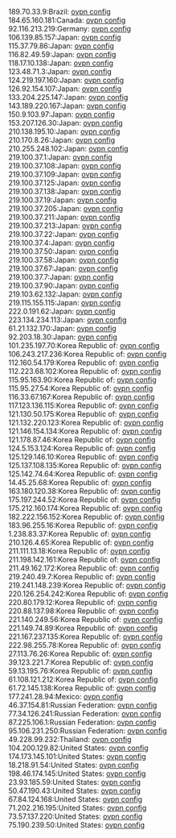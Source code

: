 189.70.33.9:Brazil: [ovpn config](vpn/189_70_33_9.ovpn)  
184.65.160.181:Canada: [ovpn config](vpn/184_65_160_181.ovpn)  
92.116.213.219:Germany: [ovpn config](vpn/92_116_213_219.ovpn)  
106.139.85.157:Japan: [ovpn config](vpn/106_139_85_157.ovpn)  
115.37.79.86:Japan: [ovpn config](vpn/115_37_79_86.ovpn)  
116.82.49.59:Japan: [ovpn config](vpn/116_82_49_59.ovpn)  
118.17.10.138:Japan: [ovpn config](vpn/118_17_10_138.ovpn)  
123.48.71.3:Japan: [ovpn config](vpn/123_48_71_3.ovpn)  
124.219.197.160:Japan: [ovpn config](vpn/124_219_197_160.ovpn)  
126.92.154.107:Japan: [ovpn config](vpn/126_92_154_107.ovpn)  
133.204.225.147:Japan: [ovpn config](vpn/133_204_225_147.ovpn)  
143.189.220.167:Japan: [ovpn config](vpn/143_189_220_167.ovpn)  
150.9.103.97:Japan: [ovpn config](vpn/150_9_103_97.ovpn)  
153.207.126.30:Japan: [ovpn config](vpn/153_207_126_30.ovpn)  
210.138.195.10:Japan: [ovpn config](vpn/210_138_195_10.ovpn)  
210.170.8.26:Japan: [ovpn config](vpn/210_170_8_26.ovpn)  
210.255.248.102:Japan: [ovpn config](vpn/210_255_248_102.ovpn)  
219.100.37.1:Japan: [ovpn config](vpn/219_100_37_1.ovpn)  
219.100.37.108:Japan: [ovpn config](vpn/219_100_37_108.ovpn)  
219.100.37.109:Japan: [ovpn config](vpn/219_100_37_109.ovpn)  
219.100.37.125:Japan: [ovpn config](vpn/219_100_37_125.ovpn)  
219.100.37.138:Japan: [ovpn config](vpn/219_100_37_138.ovpn)  
219.100.37.19:Japan: [ovpn config](vpn/219_100_37_19.ovpn)  
219.100.37.205:Japan: [ovpn config](vpn/219_100_37_205.ovpn)  
219.100.37.211:Japan: [ovpn config](vpn/219_100_37_211.ovpn)  
219.100.37.213:Japan: [ovpn config](vpn/219_100_37_213.ovpn)  
219.100.37.22:Japan: [ovpn config](vpn/219_100_37_22.ovpn)  
219.100.37.4:Japan: [ovpn config](vpn/219_100_37_4.ovpn)  
219.100.37.50:Japan: [ovpn config](vpn/219_100_37_50.ovpn)  
219.100.37.58:Japan: [ovpn config](vpn/219_100_37_58.ovpn)  
219.100.37.67:Japan: [ovpn config](vpn/219_100_37_67.ovpn)  
219.100.37.7:Japan: [ovpn config](vpn/219_100_37_7.ovpn)  
219.100.37.90:Japan: [ovpn config](vpn/219_100_37_90.ovpn)  
219.103.62.132:Japan: [ovpn config](vpn/219_103_62_132.ovpn)  
219.115.155.115:Japan: [ovpn config](vpn/219_115_155_115.ovpn)  
222.0.191.62:Japan: [ovpn config](vpn/222_0_191_62.ovpn)  
223.134.234.113:Japan: [ovpn config](vpn/223_134_234_113.ovpn)  
61.21.132.170:Japan: [ovpn config](vpn/61_21_132_170.ovpn)  
92.203.18.30:Japan: [ovpn config](vpn/92_203_18_30.ovpn)  
101.235.197.70:Korea Republic of: [ovpn config](vpn/101_235_197_70.ovpn)  
106.243.217.236:Korea Republic of: [ovpn config](vpn/106_243_217_236.ovpn)  
112.160.54.179:Korea Republic of: [ovpn config](vpn/112_160_54_179.ovpn)  
112.223.68.102:Korea Republic of: [ovpn config](vpn/112_223_68_102.ovpn)  
115.95.163.90:Korea Republic of: [ovpn config](vpn/115_95_163_90.ovpn)  
115.95.27.54:Korea Republic of: [ovpn config](vpn/115_95_27_54.ovpn)  
116.33.67.167:Korea Republic of: [ovpn config](vpn/116_33_67_167.ovpn)  
117.123.136.115:Korea Republic of: [ovpn config](vpn/117_123_136_115.ovpn)  
121.130.50.175:Korea Republic of: [ovpn config](vpn/121_130_50_175.ovpn)  
121.132.220.123:Korea Republic of: [ovpn config](vpn/121_132_220_123.ovpn)  
121.146.154.134:Korea Republic of: [ovpn config](vpn/121_146_154_134.ovpn)  
121.178.87.46:Korea Republic of: [ovpn config](vpn/121_178_87_46.ovpn)  
124.5.153.124:Korea Republic of: [ovpn config](vpn/124_5_153_124.ovpn)  
125.129.146.10:Korea Republic of: [ovpn config](vpn/125_129_146_10.ovpn)  
125.137.108.135:Korea Republic of: [ovpn config](vpn/125_137_108_135.ovpn)  
125.142.74.64:Korea Republic of: [ovpn config](vpn/125_142_74_64.ovpn)  
14.45.25.68:Korea Republic of: [ovpn config](vpn/14_45_25_68.ovpn)  
163.180.120.38:Korea Republic of: [ovpn config](vpn/163_180_120_38.ovpn)  
175.197.244.52:Korea Republic of: [ovpn config](vpn/175_197_244_52.ovpn)  
175.212.160.174:Korea Republic of: [ovpn config](vpn/175_212_160_174.ovpn)  
182.222.156.152:Korea Republic of: [ovpn config](vpn/182_222_156_152.ovpn)  
183.96.255.16:Korea Republic of: [ovpn config](vpn/183_96_255_16.ovpn)  
1.238.83.37:Korea Republic of: [ovpn config](vpn/1_238_83_37.ovpn)  
210.126.4.65:Korea Republic of: [ovpn config](vpn/210_126_4_65.ovpn)  
211.111.13.18:Korea Republic of: [ovpn config](vpn/211_111_13_18.ovpn)  
211.198.142.161:Korea Republic of: [ovpn config](vpn/211_198_142_161.ovpn)  
211.49.162.172:Korea Republic of: [ovpn config](vpn/211_49_162_172.ovpn)  
219.240.49.7:Korea Republic of: [ovpn config](vpn/219_240_49_7.ovpn)  
219.241.148.239:Korea Republic of: [ovpn config](vpn/219_241_148_239.ovpn)  
220.126.254.242:Korea Republic of: [ovpn config](vpn/220_126_254_242.ovpn)  
220.80.179.12:Korea Republic of: [ovpn config](vpn/220_80_179_12.ovpn)  
220.88.137.98:Korea Republic of: [ovpn config](vpn/220_88_137_98.ovpn)  
221.140.249.56:Korea Republic of: [ovpn config](vpn/221_140_249_56.ovpn)  
221.149.74.89:Korea Republic of: [ovpn config](vpn/221_149_74_89.ovpn)  
221.167.237.135:Korea Republic of: [ovpn config](vpn/221_167_237_135.ovpn)  
222.98.255.78:Korea Republic of: [ovpn config](vpn/222_98_255_78.ovpn)  
27.113.76.26:Korea Republic of: [ovpn config](vpn/27_113_76_26.ovpn)  
39.123.221.7:Korea Republic of: [ovpn config](vpn/39_123_221_7.ovpn)  
59.13.195.76:Korea Republic of: [ovpn config](vpn/59_13_195_76.ovpn)  
61.108.121.212:Korea Republic of: [ovpn config](vpn/61_108_121_212.ovpn)  
61.72.145.138:Korea Republic of: [ovpn config](vpn/61_72_145_138.ovpn)  
177.241.28.94:Mexico: [ovpn config](vpn/177_241_28_94.ovpn)  
46.37.154.81:Russian Federation: [ovpn config](vpn/46_37_154_81.ovpn)  
77.34.126.241:Russian Federation: [ovpn config](vpn/77_34_126_241.ovpn)  
87.225.106.1:Russian Federation: [ovpn config](vpn/87_225_106_1.ovpn)  
95.106.231.250:Russian Federation: [ovpn config](vpn/95_106_231_250.ovpn)  
49.228.99.232:Thailand: [ovpn config](vpn/49_228_99_232.ovpn)  
104.200.129.82:United States: [ovpn config](vpn/104_200_129_82.ovpn)  
174.173.145.101:United States: [ovpn config](vpn/174_173_145_101.ovpn)  
18.218.91.54:United States: [ovpn config](vpn/18_218_91_54.ovpn)  
198.46.174.145:United States: [ovpn config](vpn/198_46_174_145.ovpn)  
23.93.185.59:United States: [ovpn config](vpn/23_93_185_59.ovpn)  
50.47.190.43:United States: [ovpn config](vpn/50_47_190_43.ovpn)  
67.84.124.168:United States: [ovpn config](vpn/67_84_124_168.ovpn)  
71.202.216.195:United States: [ovpn config](vpn/71_202_216_195.ovpn)  
73.57.137.220:United States: [ovpn config](vpn/73_57_137_220.ovpn)  
75.190.239.50:United States: [ovpn config](vpn/75_190_239_50.ovpn)  
